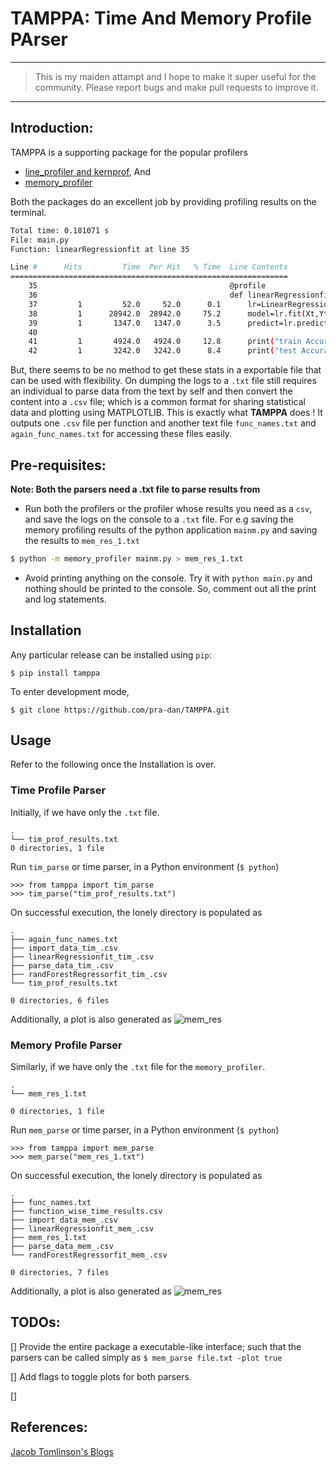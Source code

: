 # TAMPPA: Time And Memory Profile PArser

---
> This is my maiden attampt and I hope to make it super useful for the community. Please report bugs and make pull requests to improve it.
---

## Introduction:

TAMPPA is a supporting package for the popular profilers
* [line_profiler and kernprof](https://github.com/pyutils/line_profiler/blob/master/README.rst), And
* [memory_profiler](https://github.com/pythonprofilers/memory_profiler)

Both the packages do an excellent job by providing profiling results on the terminal.

```bash
Total time: 0.181071 s
File: main.py
Function: linearRegressionfit at line 35

Line #      Hits         Time  Per Hit   % Time  Line Contents
==============================================================
    35                                           @profile
    36                                           def linearRegressionfit(Xt,Yt,Xts,Yts):
    37         1         52.0     52.0      0.1      lr=LinearRegression()
    38         1      28942.0  28942.0     75.2      model=lr.fit(Xt,Yt)
    39         1       1347.0   1347.0      3.5      predict=lr.predict(Xts)
    40                                           
    41         1       4924.0   4924.0     12.8      print("train Accuracy",lr.score(Xt,Yt))
    42         1       3242.0   3242.0      8.4      print("test Accuracy",lr.score(Xts,Yts))
```

But, there seems to be no method to get these stats in a exportable file that can be used with flexibility. On dumping the logs to a `.txt` file still requires an individual to parse data from the text by self and then convert the content into a `.csv` file; which is a common format for sharing statistical data and plotting using MATPLOTLIB. This is exactly what **TAMPPA** does ! It outputs one `.csv` file per function and another text file `func_names.txt` and `again_func_names.txt` for accessing these files easily.

## Pre-requisites:
**Note: Both the parsers need a .txt file to parse results from**

* Run both the profilers or the profiler whose results you need as a `csv`, and save the logs on the console to a `.txt` file. For e.g saving the memory profiling results of the python application `mainm.py` and saving the results to `mem_res_1.txt`

```bash
$ python -m memory_profiler mainm.py > mem_res_1.txt
```

*   Avoid printing anything on the console. Try it with `python main.py` and nothing should be printed to the console. So, comment out all the print and log statements.

## Installation
Any particular release can be installed using `pip`:
```shell
$ pip install tamppa
```

To enter development mode,
```shell
$ git clone https://github.com/pra-dan/TAMPPA.git
```
## Usage
Refer to the following once the Installation is over.

### Time Profile Parser
Initially, if we have only the `.txt` file.
```
.
└── tim_prof_results.txt
0 directories, 1 file
```

Run `tim_parse` or time parser, in a Python environment (`$ python`)
```
>>> from tamppa import tim_parse
>>> tim_parse("tim_prof_results.txt")
```

On successful execution, the lonely directory is populated as
```
.
├── again_func_names.txt
├── import_data_tim_.csv
├── linearRegressionfit_tim_.csv
├── parse_data_tim_.csv
├── randForestRegressorfit_tim_.csv
└── tim_prof_results.txt

0 directories, 6 files
```

Additionally, a plot is also generated as
![mem_res](https://github.com/pra-dan/TAMPPA/resources/tim_res.png)

### Memory Profile Parser
Similarly, if we have only the `.txt` file for the `memory_profiler`.
```
.
└── mem_res_1.txt

0 directories, 1 file
```

Run `mem_parse` or time parser, in a Python environment (`$ python`)
```
>>> from tamppa import mem_parse
>>> mem_parse("mem_res_1.txt")
```

On successful execution, the lonely directory is populated as
```
.
├── func_names.txt
├── function_wise_time_results.csv
├── import_data_mem_.csv
├── linearRegressionfit_mem_.csv
├── mem_res_1.txt
├── parse_data_mem_.csv
└── randForestRegressorfit_mem_.csv

0 directories, 7 files
```

Additionally, a plot is also generated as
![mem_res](https://github.com/pra-dan/TAMPPA/resources/mem_res.png)

## TODOs:
[] Provide the entire package a executable-like interface; such that the parsers can be called simply as `$ mem_parse file.txt -plot true`

[] Add flags to toggle plots for both parsers.

[]

## References:
[Jacob Tomlinson's Blogs](https://www.jacobtomlinson.co.uk/series/creating-an-open-source-python-project-from-scratch/)

